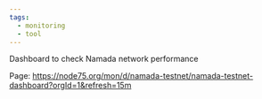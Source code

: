 ```yaml
---
tags:
  - monitoring
  - tool
---
```


Dashboard to check Namada network performance

Page: https://node75.org/mon/d/namada-testnet/namada-testnet-dashboard?orgId=1&refresh=15m